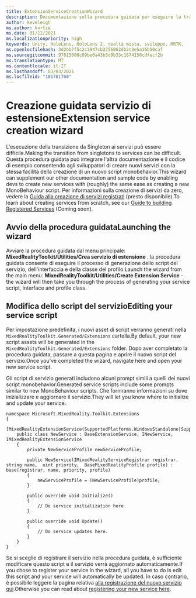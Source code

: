 ```yaml
---
title: ExtensionServiceCreationWizard
description: Documentazione sulla procedura guidata per eseguire la transizione da Singleton ai servizi MRTK
author: keveleigh
ms.author: kurtie
ms.date: 01/12/2021
ms.localizationpriority: high
keywords: Unity, HoloLens, HoloLens 2, realtà mista, sviluppo, MRTK,
ms.openlocfilehash: 3d2bb7f5c2c3947cb2256062db2c2e5a16b50caf
ms.sourcegitcommit: 97815006c09be0a43b3d9b33c1674150cdfecf2b
ms.translationtype: MT
ms.contentlocale: it-IT
ms.lasthandoff: 03/03/2021
ms.locfileid: "101781760"
---
```

# <a name="extension-service-creation-wizard"></a><span data-ttu-id="c9539-104">Creazione guidata servizio di estensione</span><span class="sxs-lookup"><span data-stu-id="c9539-104">Extension service creation wizard</span></span>

<span data-ttu-id="c9539-105">L'esecuzione della transizione da Singleton ai servizi può essere difficile.</span><span class="sxs-lookup"><span data-stu-id="c9539-105">Making the transition from singletons to services can be difficult.</span></span> <span data-ttu-id="c9539-106">Questa procedura guidata può integrare l'altra documentazione e il codice di esempio consentendo agli sviluppatori di creare nuovi servizi con la stessa facilità della creazione di un nuovo script monobehavior.</span><span class="sxs-lookup"><span data-stu-id="c9539-106">This wizard can supplement our other documentation and sample code by enabling devs to create new services with (roughly) the same ease as creating a new MonoBehaviour script.</span></span> <span data-ttu-id="c9539-107">Per informazioni sulla creazione di servizi da zero, vedere la [Guida alla creazione di servizi registrati](../../out-of-scope/MixedRealityConfigurationGuide.md) (presto disponibile).</span><span class="sxs-lookup"><span data-stu-id="c9539-107">To learn about creating services from scratch, see our [Guide to building Registered Services](../../out-of-scope/MixedRealityConfigurationGuide.md) (Coming soon).</span></span>

## <a name="launching-the-wizard"></a><span data-ttu-id="c9539-108">Avvio della procedura guidata</span><span class="sxs-lookup"><span data-stu-id="c9539-108">Launching the wizard</span></span>

<span data-ttu-id="c9539-109">Avviare la procedura guidata dal menu principale: **MixedRealityToolkit/Utilities/Crea servizio di estensione** . la procedura guidata consente di eseguire il processo di generazione dello script del servizio, dell'interfaccia e della classe del profilo.</span><span class="sxs-lookup"><span data-stu-id="c9539-109">Launch the wizard from the main menu: **MixedRealityToolkit/Utilities/Create Extension Service** - the wizard will then take you through the process of generating your service script, interface and profile class.</span></span>

## <a name="editing-your-service-script"></a><span data-ttu-id="c9539-110">Modifica dello script del servizio</span><span class="sxs-lookup"><span data-stu-id="c9539-110">Editing your service script</span></span>

<span data-ttu-id="c9539-111">Per impostazione predefinita, i nuovi asset di script verranno generati nella `MixedRealityToolkit.Generated/Extensions` cartella.</span><span class="sxs-lookup"><span data-stu-id="c9539-111">By default, your new script assets will be generated in the `MixedRealityToolkit.Generated/Extensions` folder.</span></span> <span data-ttu-id="c9539-112">Dopo aver completato la procedura guidata, passare a questa pagina e aprire il nuovo script del servizio.</span><span class="sxs-lookup"><span data-stu-id="c9539-112">Once you've completed the wizard, navigate here and open your new service script.</span></span>

<span data-ttu-id="c9539-113">Gli script di servizio generati includono alcuni prompt simili a quelli dei nuovi script monobehavior.</span><span class="sxs-lookup"><span data-stu-id="c9539-113">Generated service scripts include some prompts similar to new MonoBehaviour scripts.</span></span> <span data-ttu-id="c9539-114">Che forniranno informazioni su dove inizializzare e aggiornare il servizio.</span><span class="sxs-lookup"><span data-stu-id="c9539-114">They will let you know where to initialize and update your service.</span></span>

    namespace Microsoft.MixedReality.Toolkit.Extensions
    {
        [MixedRealityExtensionService(SupportedPlatforms.WindowsStandalone|SupportedPlatforms.MacStandalone|SupportedPlatforms.LinuxStandalone|SupportedPlatforms.WindowsUniversal)]
        public class NewService : BaseExtensionService, INewService, IMixedRealityExtensionService
        {
            private NewServiceProfile newServiceProfile;
    
            public NewService(IMixedRealityServiceRegistrar registrar,  string name,  uint priority,  BaseMixedRealityProfile profile) : base(registrar, name, priority, profile) 
            {
                newServiceProfile = (NewServiceProfile)profile;
            }
    
            public override void Initialize()
            {
                // Do service initialization here.
            }
    
            public override void Update()
            {
                // Do service updates here.
            }
        }
    }

<span data-ttu-id="c9539-115">Se si sceglie di registrare il servizio nella procedura guidata, è sufficiente modificare questo script e il servizio verrà aggiornato automaticamente.</span><span class="sxs-lookup"><span data-stu-id="c9539-115">If you chose to register your service in the wizard, all you have to do is edit this script and your service will automatically be updated.</span></span> <span data-ttu-id="c9539-116">In caso contrario, è possibile leggere la pagina relativa [alla registrazione del nuovo servizio qui](../../out-of-scope/MixedRealityConfigurationGuide.md).</span><span class="sxs-lookup"><span data-stu-id="c9539-116">Otherwise you can read about [registering your new service here](../../out-of-scope/MixedRealityConfigurationGuide.md).</span></span>
